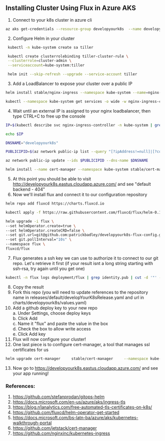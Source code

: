 ## Installing Cluster Using Flux in Azure AKS ##

1. Connect to your k8s cluster in azure cli
```bash
az aks get-credentials --resource-group developyourk8s  --name developyourk8s
```
2. Configure Helm in your cluster
```bash
 kubectl -n kube-system create sa tiller

 kubectl create clusterrolebinding tiller-cluster-rule \
 --clusterrole=cluster-admin \
 --serviceaccount=kube-system:tiller

 helm init --skip-refresh --upgrade --service-account tiller
```
3. Add a LoadBalancer to expose your cluster over a public IP
```bash
helm install stable/nginx-ingress --namespace kube-system --name=nginx-ingress

kubectl --namespace kube-system get services -o wide -w nginx-ingress-controller
```
4. Wait until an external IP is assigned to your nginx loadbalancer, then type CTRL+C to free up the console
```bash
IP=$(kubectl describe svc nginx-ingress-controller -n kube-system | grep "LoadBalancer Ingress:   " | cut -d':' -f 2 | tr -d ' ')

echo $IP

DNSNAME="developyourk8s"

PUBLICIPID=$(az network public-ip list --query "[?ipAddress!=null]|[?contains(ipAddress, '$IP')].[id]" --output tsv)

az network public-ip update --ids $PUBLICIPID --dns-name $DNSNAME

helm install --name cert-manager --namespace kube-system stable/cert-manager
```
5. At this point you should be able to visit http://developyourk8s.eastus.cloudapp.azure.com/ and see "default backend - 404"
6. Now we'll install flux and connect it to our configuration repository
```bash
helm repo add fluxcd https://charts.fluxcd.io

kubectl apply -f https://raw.githubusercontent.com/fluxcd/flux/helm-0.10.1/deploy-helm/flux-helm-release-crd.yaml

helm upgrade -i flux \
--set helmOperator.create=true \
--set helmOperator.createCRD=false \
--set git.url=git@github.com:patrickbadley/developyourk8s-flux-config.git \
--set git.pollInterval="10s" \
--namespace flux \
fluxcd/flux
```
7. Flux generates a ssh key we can use to authorize it to connect to our git repo. Let's retrieve it first (if your result isnt a long string starting with ssh-rsa, try again until you get one)
```bash
kubectl -n flux logs deployment/flux | grep identity.pub | cut -d '"' -f2
```
8. Copy the result
9. Fork this repo (you will need to update references to the repository name in releases/default/developYourK8sRelease.yaml and url in charts/developyourk8s/values.yaml)
10. Add a github deploy key to your new repo  
  a. Under Settings, choose deploy keys  
  b. Click Add   
  c. Name it "flux" and paste the value in the box  
  d. Check the box to allow write access  
  e. Click Add key  
11. Flux will now configure your cluster!
12. One last piece is to configure cert-manager, a tool that manages ssl certificates for us
```bash
helm upgrade cert-manager     stable/cert-manager     --namespace kube-system     --set ingressShim.defaultIssuerName=letsencrypt-prod --set ingressShim.defaultIssuerKind=ClusterIssuer
```
13. Now go to https://developyourk8s.eastus.cloudapp.azure.com/ and see your app running!

### References: ###
1. https://github.com/stefanprodan/gitops-helm
2. https://docs.microsoft.com/en-us/azure/aks/ingress-tls
3. https://blog.n1analytics.com/free-automated-tls-certificates-on-k8s/
4. https://github.com/fluxcd/helm-operator-get-started
5. https://docs.microsoft.com/bs-latn-ba/azure/aks/kubernetes-walkthrough-portal
6. https://github.com/jetstack/cert-manager
7. https://github.com/nginxinc/kubernetes-ingress
